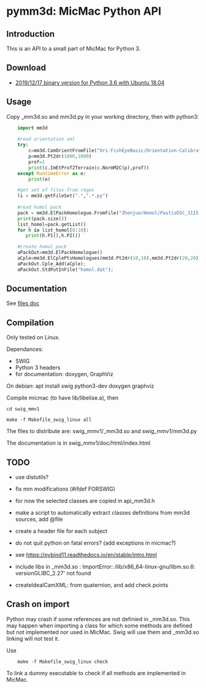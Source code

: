 pymm3d: MicMac Python API
=========================

Introduction
------------

This is an API to a small part of MicMac for Python 3.

Download
--------

  * [2019/12/17 binary version for Python 3.6 with Ubuntu 18.04](../../bin/swig_mmv1_20191217.tar.bz2)


Usage
-----

Copy _mm3d.so and mm3d.py in your working directory, then with python3:

```python
    import mm3d
    
    #read orientation xml
    try:
		c=mm3d.CamOrientFromFile("Ori-FishEyeBasic/Orientation-Calibration_geo_14_001_01_015000.thm.dng_G.tif.xml")
		p=mm3d.Pt2dr(1000,1000)
		prof=1
		print(c.ImEtProf2Terrain(c.NormM2C(p),prof))
	except RuntimeError as e:
		print(e)

    #get set of files from regex
    li = mm3d.getFileSet(".",".*.py")
    
    #read homol pack
	pack = mm3d.ElPackHomologue.FromFile("Zhenjue/Homol/PastisDSC_3115.JPG/DSC_3116.JPG.dat")
	print(pack.size())
	list_homol=pack.getList()
	for h in list_homol[0:10]:
	   print(h.P1(),h.P2())

	#create homol pack
	aPackOut=mm3d.ElPackHomologue()
	aCple=mm3d.ElCplePtsHomologues(mm3d.Pt2dr(10,10),mm3d.Pt2dr(20,20));
	aPackOut.Cple_Add(aCple);
	aPackOut.StdPutInFile("homol.dat");

```

Documentation
-------------
See [files doc](files.html)

Compilation
-----------
Only tested on Linux.

Dependances:
 - SWIG
 - Python 3 headers
 - for documentation: doxygen, GraphViz

On debian:
    apt install swig python3-dev doxygen graphviz


Compile micmac (to have lib/libelise.a), then

    cd swig_mmv1

    make -f Makefile_swig_linux all

The files to distribute are: swig_mmv1/_mm3d.so and swig_mmv1/mm3d.py

The documentation is in swig_mmv1/doc/html/index.html

TODO
----
 * use distutils?
 * fix mm modifications (#ifdef FORSWIG) 
 * for now the selected classes are copied in api_mm3d.h
 * make a script to automatically extract classes definitions from mm3d sources, add @file
 * create a header file for each subject
 * do not quit python on fatal errors? (add exceptions in micmac?)
 * see https://pybind11.readthedocs.io/en/stable/intro.html
 * include libs in _mm3d.so : ImportError: /lib/x86_64-linux-gnu/libm.so.6: versionGLIBC_2.27' not found

 * createIdealCamXML: from quaternion, and add check points

Crash on import
---------------
 Python may crash if some references are not definied in _mm3d.so.
 This may happen when importing a class for which some methods are defined but not implemented nor used in MicMac.
 Swig will use them and _mm3d.so linking will not test it.
 
 Use
```
    make -f Makefile_swig_linux check
```
 To link a dummy executable to check if all methods are implemented in MicMac.

